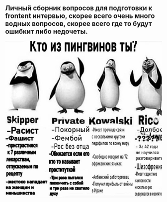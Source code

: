 ## Личный сборник вопросов для подготовки к frontent интервью, скорее всего очень много водных вопросов, скорее всего где то будут ошибкит либо недочеты.

![пингуин](./images/pingvin.jpg)
